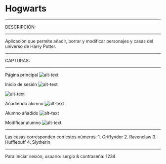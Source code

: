 # Hogwarts
***
DESCRIPCIÓN:
***
Aplicación que permite añadir, borrar y modificar personajes y casas del universo de Harry Potter.
***
CAPTURAS:
***
Página principal
![alt-text](https://github.com/sergiotoscanodiaz/hogwarts/blob/master/p%C3%A1gina-principal.png)

Inicio de sesión
![alt-text](https://github.com/sergiotoscanodiaz/hogwarts/blob/master/iniciar-sesi%C3%B3n.png)

![alt-text](https://github.com/sergiotoscanodiaz/hogwarts/blob/master/perfil.png)

Añadiendo alumno
![alt-text](https://github.com/sergiotoscanodiaz/hogwarts/blob/master/a%C3%B1adiendo-alumno.png)

Alumno añadido
![alt-text](https://github.com/sergiotoscanodiaz/hogwarts/blob/master/alumno-a%C3%B1adido.png)

Modificar alumno
![alt-text](https://github.com/sergiotoscanodiaz/hogwarts/blob/master/modificando-alumno.png)

***
Las casas corresponden con estos números: 1. Griffyndor 2. Ravenclaw 3. Hufflepuff 4. Slytherin

***
Para iniciar sesión, usuario: sergio & contraseña: 1234

